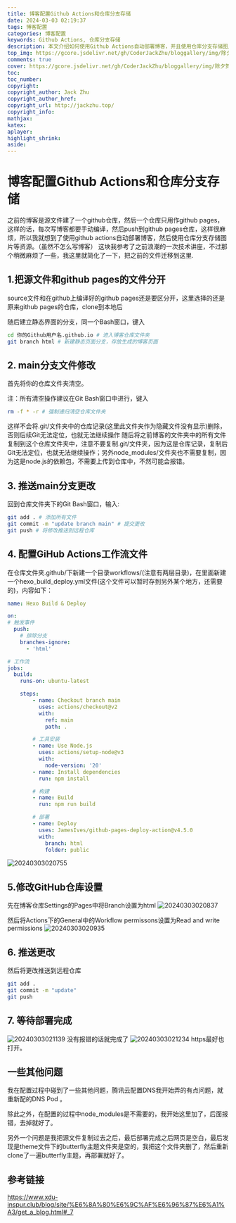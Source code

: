 ```yaml
---
title: 博客配置Github Actions和仓库分支存储
date: 2024-03-03 02:19:37
tags: 博客配置
categories: 博客配置
keywords: Github Actions, 仓库分支存储
description: 本文介绍如何使用Github Actions自动部署博客，并且使用仓库分支存储图片等资源。
top_img: https://gcore.jsdelivr.net/gh/CoderJackZhu/bloggallery/img/除夕贺图.png
comments: true
cover: https://gcore.jsdelivr.net/gh/CoderJackZhu/bloggallery/img/除夕贺图.png
toc:
toc_number:
copyright:
copyright_author: Jack Zhu
copyright_author_href: 
copyright_url: http://jackzhu.top/
copyright_info: 
mathjax: 
katex: 
aplayer: 
highlight_shrink: 
aside: 
---
```


# 博客配置Github Actions和仓库分支存储

之前的博客是源文件建了一个github仓库，然后一个仓库只用作github pages，这样的话，每次写博客都要手动编译，然后push到github pages仓库，这样很麻烦，所以我就想到了使用github actions自动部署博客，然后使用仓库分支存储图片等资源。（虽然不怎么写博客）
这块我参考了之前浪潮的一次技术讲座，不过那个稍微麻烦了一些，我这里就简化了一下，把之前的文件迁移到这里.

## 1.把源文件和github pages的文件分开

source文件和在github上编译好的github pages还是要区分开，这里选择的还是原来github pages的仓库，clone到本地后

随后建立静态界面的分支，同一个Bash窗口，键入

```bash
cd 你的Github用户名.github.io # 进入博客仓库文件夹
git branch html # 新建静态页面分支，存放生成的博客页面
```

## 2. main分支文件修改

首先将你的仓库文件夹清空。

注：所有清空操作建议在Git Bash窗口中进行，键入

```bash
rm -f * -r # 强制递归清空仓库文件夹
```

这样不会将.git/文件夹中的仓库记录(这里此文件夹作为隐藏文件没有显示)删除，否则后续Git无法定位，也就无法继续操作
随后将之前博客的文件夹中的所有文件复制到这个仓库文件夹中，注意不要复制.git/文件夹，因为这是仓库记录，复制后Git无法定位，也就无法继续操作；另外node_modules/文件夹也不需要复制，因为这是node.js的依赖包，不需要上传到仓库中，不然可能会报错。

## 3. 推送main分支更改

回到仓库文件夹下的Git Bash窗口，输入:

```bash
git add . # 添加所有文件
git commit -m "update branch main" # 提交更改
git push # 将修改推送到远程仓库
```

## 4. 配置GiHub Actions工作流文件

在仓库文件夹.github/下新建一个目录workflows/(注意有两层目录)，在里面新建一个hexo_build_deploy.yml文件(这个文件可以暂时存到另外某个地方，还需要的)，内容如下：

``` yaml
name: Hexo Build & Deploy

on:
# 触发事件
  push:
    # 排除分支
    branches-ignore:
      - 'html'

# 工作流
jobs:
  build:
    runs-on: ubuntu-latest

    steps:
        - name: Checkout branch main
          uses: actions/checkout@v2
          with:
            ref: main
            path: .

        # 工具安装
        - name: Use Node.js
          uses: actions/setup-node@v3
          with:
            node-version: '20'
        - name: Install dependencies
          run: npm install

        # 构建
        - name: Build
          run: npm run build

        # 部署
        - name: Deploy
          uses: JamesIves/github-pages-deploy-action@v4.5.0
          with:
            branch: html
            folder: public
```

![20240303020755](https://gcore.jsdelivr.net/gh/CoderJackZhu/bloggallery/img/20240303020755.png)

## 5.修改GitHub仓库设置
先在博客仓库Settings的Pages中将Branch设置为html
![20240303020837](https://gcore.jsdelivr.net/gh/CoderJackZhu/bloggallery/img/20240303020837.png)

然后将Actions下的General中的Workflow permissons设置为Read and write permissions 
![20240303020935](https://gcore.jsdelivr.net/gh/CoderJackZhu/bloggallery/img/20240303020935.png)

## 6. 推送更改

然后将更改推送到远程仓库

```bash
git add .
git commit -m "update"
git push
```

## 7. 等待部署完成

![20240303021139](https://gcore.jsdelivr.net/gh/CoderJackZhu/bloggallery/img/20240303021139.png)
没有报错的话就完成了
![20240303021234](https://gcore.jsdelivr.net/gh/CoderJackZhu/bloggallery/img/20240303021234.png)
https最好也打开。

## 一些其他问题

我在配置过程中碰到了一些其他问题，腾讯云配置DNS我开始弄的有点问题，就重新配的DNS Pod 。

除此之外，在配置的过程中node_modules是不需要的，我开始这里加了，后面报错，去掉就好了。

另外一个问题是我把源文件复制过去之后，最后部署完成之后网页是空白，最后发现是theme文件下的butterfly主题文件夹是空的，我把这个文件夹删了，然后重新clone了一遍butterfly主题，再部署就好了。

## 参考链接

<https://www.xdu-inspur.club/blog/site/%E6%8A%80%E6%9C%AF%E6%96%87%E6%A1%A3/get_a_blog.html#_7>